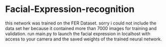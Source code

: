 # Facial-Expression-recognition
this network was trained on the FER Dataset. sorry i could not include the data set her because it contained more than 7000 images for training and validation.
run main.py to launch the facial expression in localhost with access to your camera and the saved weights of the trained neural network.
